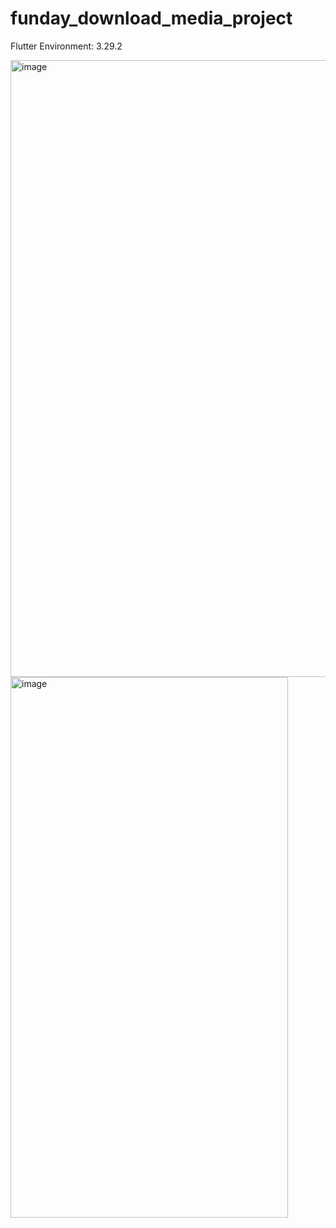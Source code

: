 # funday_download_media_project
Flutter Environment: 3.29.2

<img width="514" height="987" alt="image" src="https://github.com/user-attachments/assets/9ed4fe80-472c-42ba-ba49-06dd994401e8" />
<img width="444" height="865" alt="image" src="https://github.com/user-attachments/assets/41db6074-146f-4ea4-984c-8c2792e4ba86" />


